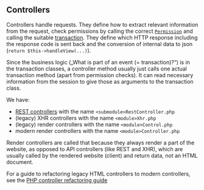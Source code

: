 ## Controllers

Controllers handle requests.
They define how to extract relevant information from the
request, check permissions by calling the correct [`Permission`](php-structure.md#permissions) and calling the suitable [transaction](php-structure.md#transactions).
They define which HTTP response including the response code
is sent back and the conversion of internal data to json
(`return $this->handleView(...)`).

Since the business logic („What is part of an event (= transaction)?“)
is in the transaction classes, a controller method
usually just calls one actual transaction method (apart from permission checks).
It can read necessary information from the session to give those
as arguments to the transaction class.

We have:
- [REST controllers](requests.md#rest-api) with the name `<submodule>RestController.php`
- (legacy) XHR controllers with the name `<module>Xhr.php`
- (legacy) render controllers with the name `<module>Control.php`
- modern render controllers with the name `<module>Controller.php`

Render controllers are called that because they always render a part of the website,
as opposed to API controllers (like REST and XHR),
which are usually called by the rendered website (client) and return data, not an HTML document.

For a guide to refactoring legacy HTML controllers to modern controllers, see the [PHP controller refactoring guide](php-controller-migration.md)
